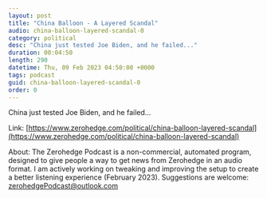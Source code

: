 ```yaml
---
layout: post
title: "China Balloon - A Layered Scandal"
audio: china-balloon-layered-scandal-0
category: political
desc: "China just tested Joe Biden, and he failed..."
duration: 00:04:50
length: 290
datetime: Thu, 09 Feb 2023 04:50:00 +0000
tags: podcast
guid: china-balloon-layered-scandal-0
order: 0
---
```

China just tested Joe Biden, and he failed...

Link: [https://www.zerohedge.com/political/china-balloon-layered-scandal](https://www.zerohedge.com/political/china-balloon-layered-scandal)

About: The Zerohedge Podcast is a non-commercial, automated program, designed to give people a way to get news from Zerohedge in an audio format.  I am actively working on tweaking and improving the setup to create a better listening experience (February 2023).  Suggestions are welcome: [zerohedgePodcast@outlook.com](mailto:zerohedgePodcast@outlook.com)